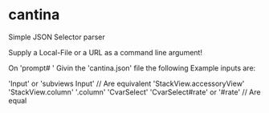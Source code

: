 # cantina
Simple JSON Selector parser

Supply a Local-File or a URL as a command line argument!

On 'prompt# ' Givin the 'cantina.json' file the following 
Example inputs are: 

'Input' or 'subviews Input' // Are equivalent
'StackView.accessoryView'
'StackView.column'
'.column'
'CvarSelect'
'CvarSelect#rate' or '#rate' // Are equal
